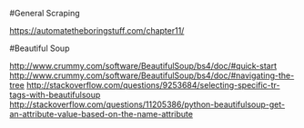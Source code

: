 #General Scraping

https://automatetheboringstuff.com/chapter11/

#Beautiful Soup

http://www.crummy.com/software/BeautifulSoup/bs4/doc/#quick-start
http://www.crummy.com/software/BeautifulSoup/bs4/doc/#navigating-the-tree
http://stackoverflow.com/questions/9253684/selecting-specific-tr-tags-with-beautifulsoup
http://stackoverflow.com/questions/11205386/python-beautifulsoup-get-an-attribute-value-based-on-the-name-attribute
